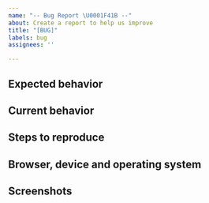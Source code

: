 ```yaml
---
name: "-- Bug Report \U0001F41B --"
about: Create a report to help us improve
title: "[BUG]"
labels: bug
assignees: ''

---
```


Expected behavior
---

Current behavior
---

Steps to reproduce
---

Browser, device and operating system
---

Screenshots
---
